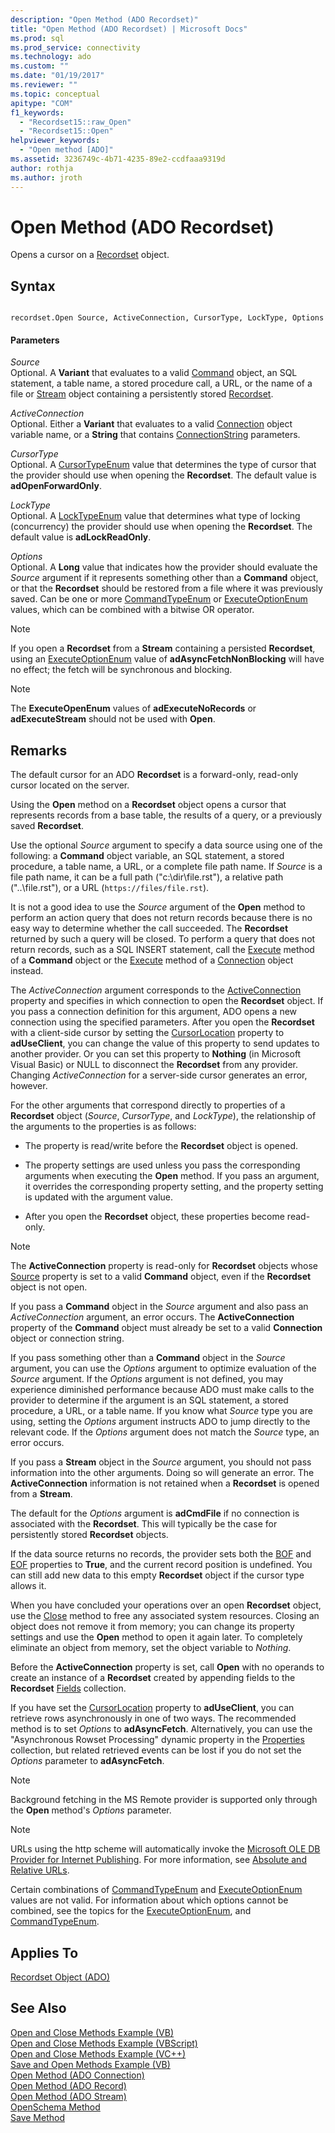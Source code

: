 ```yaml
---
description: "Open Method (ADO Recordset)"
title: "Open Method (ADO Recordset) | Microsoft Docs"
ms.prod: sql
ms.prod_service: connectivity
ms.technology: ado
ms.custom: ""
ms.date: "01/19/2017"
ms.reviewer: ""
ms.topic: conceptual
apitype: "COM"
f1_keywords: 
  - "Recordset15::raw_Open"
  - "Recordset15::Open"
helpviewer_keywords: 
  - "Open method [ADO]"
ms.assetid: 3236749c-4b71-4235-89e2-ccdfaaa9319d
author: rothja
ms.author: jroth
---
```

# Open Method (ADO Recordset)
Opens a cursor on a [Recordset](./recordset-object-ado.md) object.  
  
## Syntax  
  
```  
  
recordset.Open Source, ActiveConnection, CursorType, LockType, Options  
```  
  
#### Parameters  
 *Source*  
 Optional. A **Variant** that evaluates to a valid [Command](./command-object-ado.md) object, an SQL statement, a table name, a stored procedure call, a URL, or the name of a file or [Stream](./stream-object-ado.md) object containing a persistently stored [Recordset](./recordset-object-ado.md).  
  
 *ActiveConnection*  
 Optional. Either a **Variant** that evaluates to a valid [Connection](./connection-object-ado.md) object variable name, or a **String** that contains [ConnectionString](./connectionstring-property-ado.md) parameters.  
  
 *CursorType*  
 Optional. A [CursorTypeEnum](./cursortypeenum.md) value that determines the type of cursor that the provider should use when opening the **Recordset**. The default value is **adOpenForwardOnly**.  
  
 *LockType*  
 Optional. A [LockTypeEnum](./locktypeenum.md) value that determines what type of locking (concurrency) the provider should use when opening the **Recordset**. The default value is **adLockReadOnly**.  
  
 *Options*  
 Optional. A **Long** value that indicates how the provider should evaluate the *Source* argument if it represents something other than a **Command** object, or that the **Recordset** should be restored from a file where it was previously saved. Can be one or more [CommandTypeEnum](./commandtypeenum.md) or [ExecuteOptionEnum](./executeoptionenum.md) values, which can be combined with a bitwise OR operator.  
  
> [!NOTE]
>  If you open a **Recordset** from a **Stream** containing a persisted **Recordset**, using an [ExecuteOptionEnum](./executeoptionenum.md) value of **adAsyncFetchNonBlocking** will have no effect; the fetch will be synchronous and blocking.  
  
> [!NOTE]
>  The **ExecuteOpenEnum** values of **adExecuteNoRecords** or **adExecuteStream** should not be used with **Open**.  
  
## Remarks  
 The default cursor for an ADO **Recordset** is a forward-only, read-only cursor located on the server.  
  
 Using the **Open** method on a **Recordset** object opens a cursor that represents records from a base table, the results of a query, or a previously saved **Recordset**.  
  
 Use the optional *Source* argument to specify a data source using one of the following: a **Command** object variable, an SQL statement, a stored procedure, a table name, a URL, or a complete file path name. If *Source* is a file path name, it can be a full path ("c:\dir\file.rst"), a relative path ("..\file.rst"), or a URL (`https://files/file.rst`).  
  
 It is not a good idea to use the *Source* argument of the **Open** method to perform an action query that does not return records because there is no easy way to determine whether the call succeeded. The **Recordset** returned by such a query will be closed. To perform a query that does not return records, such as a SQL INSERT statement, call the [Execute](./execute-method-ado-command.md) method of a **Command** object or the [Execute](./execute-method-ado-connection.md) method of a [Connection](./connection-object-ado.md) object instead.  
  
 The *ActiveConnection* argument corresponds to the [ActiveConnection](./activeconnection-property-ado.md) property and specifies in which connection to open the **Recordset** object. If you pass a connection definition for this argument, ADO opens a new connection using the specified parameters. After you open the **Recordset** with a client-side cursor by setting the [CursorLocation](./cursorlocation-property-ado.md) property to **adUseClient**, you can change the value of this property to send updates to another provider. Or you can set this property to **Nothing** (in Microsoft Visual Basic) or NULL to disconnect the **Recordset** from any provider. Changing *ActiveConnection* for a server-side cursor generates an error, however.  
  
 For the other arguments that correspond directly to properties of a **Recordset** object (*Source*, *CursorType*, and *LockType*), the relationship of the arguments to the properties is as follows:  
  
-   The property is read/write before the **Recordset** object is opened.  
  
-   The property settings are used unless you pass the corresponding arguments when executing the **Open** method. If you pass an argument, it overrides the corresponding property setting, and the property setting is updated with the argument value.  
  
-   After you open the **Recordset** object, these properties become read-only.  
  
> [!NOTE]
>  The **ActiveConnection** property is read-only for **Recordset** objects whose [Source](./source-property-ado-recordset.md) property is set to a valid **Command** object, even if the **Recordset** object is not open.  
  
 If you pass a **Command** object in the *Source* argument and also pass an *ActiveConnection* argument, an error occurs. The **ActiveConnection** property of the **Command** object must already be set to a valid **Connection** object or connection string.  
  
 If you pass something other than a **Command** object in the *Source* argument, you can use the *Options* argument to optimize evaluation of the *Source* argument. If the *Options* argument is not defined, you may experience diminished performance because ADO must make calls to the provider to determine if the argument is an SQL statement, a stored procedure, a URL, or a table name. If you know what *Source* type you are using, setting the *Options* argument instructs ADO to jump directly to the relevant code. If the *Options* argument does not match the *Source* type, an error occurs.  
  
 If you pass a **Stream** object in the *Source* argument, you should not pass information into the other arguments. Doing so will generate an error. The **ActiveConnection** information is not retained when a **Recordset** is opened from a **Stream**.  
  
 The default for the *Options* argument is **adCmdFile** if no connection is associated with the **Recordset**. This will typically be the case for persistently stored **Recordset** objects.  
  
 If the data source returns no records, the provider sets both the [BOF](./bof-eof-properties-ado.md) and [EOF](./bof-eof-properties-ado.md) properties to **True**, and the current record position is undefined. You can still add new data to this empty **Recordset** object if the cursor type allows it.  
  
 When you have concluded your operations over an open **Recordset** object, use the [Close](./close-method-ado.md) method to free any associated system resources. Closing an object does not remove it from memory; you can change its property settings and use the **Open** method to open it again later. To completely eliminate an object from memory, set the object variable to *Nothing*.  
  
 Before the **ActiveConnection** property is set, call **Open** with no operands to create an instance of a **Recordset** created by appending fields to the **Recordset** [Fields](./fields-collection-ado.md) collection.  
  
 If you have set the [CursorLocation](./cursorlocation-property-ado.md) property to **adUseClient**, you can retrieve rows asynchronously in one of two ways. The recommended method is to set *Options* to **adAsyncFetch**. Alternatively, you can use the "Asynchronous Rowset Processing" dynamic property in the [Properties](./properties-collection-ado.md) collection, but related retrieved events can be lost if you do not set the *Options* parameter to **adAsyncFetch**.  
  
> [!NOTE]
>  Background fetching in the MS Remote provider is supported only through the **Open** method's *Options* parameter.  
  
> [!NOTE]
>  URLs using the http scheme will automatically invoke the [Microsoft OLE DB Provider for Internet Publishing](../../guide/appendixes/microsoft-ole-db-provider-for-internet-publishing.md). For more information, see [Absolute and Relative URLs](../../guide/data/absolute-and-relative-urls.md).  
  
 Certain combinations of [CommandTypeEnum](./commandtypeenum.md) and [ExecuteOptionEnum](./executeoptionenum.md) values are not valid. For information about which options cannot be combined, see the topics for the [ExecuteOptionEnum](./executeoptionenum.md), and [CommandTypeEnum](./commandtypeenum.md).  
  
## Applies To  
 [Recordset Object (ADO)](./recordset-object-ado.md)  
  
## See Also  
 [Open and Close Methods Example (VB)](./open-and-close-methods-example-vb.md)   
 [Open and Close Methods Example (VBScript)](./open-and-close-methods-example-vbscript.md)   
 [Open and Close Methods Example (VC++)](./open-and-close-methods-example-vc.md)   
 [Save and Open Methods Example (VB)](./save-and-open-methods-example-vb.md)   
 [Open Method (ADO Connection)](./open-method-ado-connection.md)   
 [Open Method (ADO Record)](./open-method-ado-record.md)   
 [Open Method (ADO Stream)](./open-method-ado-stream.md)   
 [OpenSchema Method](./openschema-method.md)   
 [Save Method](./save-method.md)